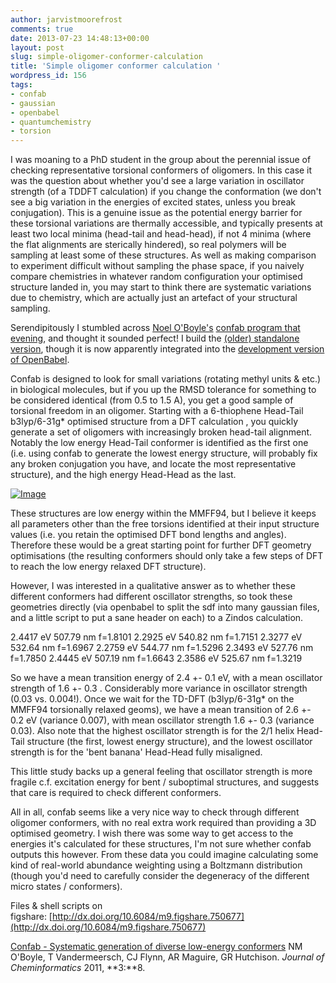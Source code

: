```yaml
---
author: jarvistmoorefrost
comments: true
date: 2013-07-23 14:48:13+00:00
layout: post
slug: simple-oligomer-conformer-calculation
title: 'Simple oligomer conformer calculation '
wordpress_id: 156
tags:
- confab
- gaussian
- openbabel
- quantumchemistry
- torsion
---
```


I was moaning to a PhD student in the group about the perennial issue of checking representative torsional conformers of oligomers. In this case it was the question about whether you'd see a large variation in oscillator strength (of a TDDFT calculation) if you change the conformation (we don't see a big variation in the energies of excited states, unless you break conjugation). This is a genuine issue as the potential energy barrier for these torsional variations are thermally accessible, and typically presents at least two local minima (head-tail and head-head), if not 4 minima (where the flat alignments are sterically hindered), so real polymers will be sampling at least some of these structures. As well as making comparison to experiment difficult without sampling the phase space, if you naively compare chemistries in whatever random configuration your optimised structure landed in, you may start to think there are systematic variations due to chemistry, which are actually just an artefact of your structural sampling.

Serendipitously I stumbled across [Noel O'Boyle's](http://baoilleach.blogspot.co.uk) [confab program that evening](http://www.jcheminf.com/content/3/1/8), and thought it sounded perfect! I build the [(older) standalone version](http://baoilleach.blogspot.co.uk/2011/03/confab-systematic-conformation.html), though it is now apparently integrated into the [development version of OpenBabel](http://baoilleach.blogspot.co.uk/2013/07/using-open-babel-to-package-chemistry.html).

Confab is designed to look for small variations (rotating methyl units & etc.) in biological molecules, but if you up the RMSD tolerance for something to be considered identical (from 0.5 to 1.5 A), you get a good sample of torsional freedom in an oligomer. Starting with a 6-thiophene Head-Tail b3lyp/6-31g* optimised structure from a DFT calculation , you quickly generate a set of oligomers with increasingly broken head-tail alignment. Notably the low energy Head-Tail conformer is identified as the first one (i.e. using confab to generate the lowest energy structure, will probably fix any broken conjugation you have, and locate the most representative structure), and the high energy Head-Head as the last.

[![Image](http://jarvistmoorefrost.files.wordpress.com/2013/07/limited_conformers.png?w=650)](http://jarvistmoorefrost.files.wordpress.com/2013/07/limited_conformers.png)

These structures are low energy within the MMFF94, but I believe it keeps all parameters other than the free torsions identified at their input structure values (i.e. you retain the optimised DFT bond lengths and angles). Therefore these would be a great starting point for further DFT geometry optimisations (the resulting conformers should only take a few steps of DFT to reach the low energy relaxed DFT structure).

However, I was interested in a qualitative answer as to whether these different conformers had different oscillator strengths, so took these geometries directly (via openbabel to split the sdf into many gaussian files, and a little script to put a sane header on each) to a Zindos calculation.

2.4417 eV 507.79 nm f=1.8101
2.2925 eV 540.82 nm f=1.7151
2.3277 eV 532.64 nm f=1.6967
2.2759 eV 544.77 nm f=1.5296
2.3493 eV 527.76 nm f=1.7850
2.4445 eV 507.19 nm f=1.6643
2.3586 eV 525.67 nm f=1.3219

So we have a mean transition energy of 2.4 +- 0.1 eV, with a mean oscillator strength of 1.6 +- 0.3 . Considerably more variance in oscillator strength (0.03 vs. 0.004!). Once we wait for the TD-DFT (b3lyp/6-31g* on the MMFF94 torsionally relaxed geoms), we have a mean transition of 2.6 +- 0.2 eV (variance 0.007), with mean oscillator strength 1.6 +- 0.3 (variance 0.03). Also note that the highest oscillator strength is for the 2/1 helix Head-Tail structure (the first, lowest energy structure), and the lowest oscillator strength is for the 'bent banana' Head-Head fully misaligned.

This little study backs up a general feeling that oscillator strength is more fragile c.f. excitation energy for bent / suboptimal structures, and suggests that care is required to check different conformers.

All in all, confab seems like a very nice way to check through different oligomer conformers, with no real extra work required than providing a 3D optimised geometry. I wish there was some way to get access to the energies it's calculated for these structures, I'm not sure whether confab outputs this however. From these data you could imagine calculating some kind of real-world abundance weighting using a Boltzmann distribution (though you'd need to carefully consider the degeneracy of the different micro states / conformers).

Files & shell scripts on figshare: [http://dx.doi.org/10.6084/m9.figshare.750677](http://dx.doi.org/10.6084/m9.figshare.750677)

[Confab - Systematic generation of diverse low-energy conformers](http://www.jcheminf.com/content/3/1/8) NM O'Boyle, T Vandermeersch, CJ Flynn, AR Maguire, GR Hutchison. _Journal of Cheminformatics_ 2011, **3:**8.
